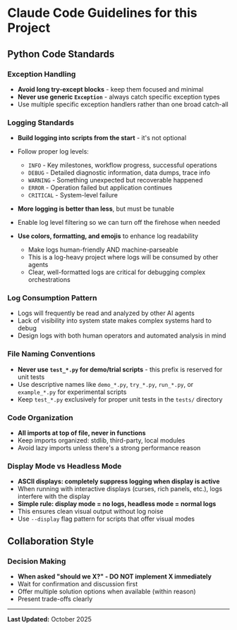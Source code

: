 # Claude Code Guidelines for this Project

## Python Code Standards

### Exception Handling
- **Avoid long try-except blocks** - keep them focused and minimal
- **Never use generic `Exception`** - always catch specific exception types
- Use multiple specific exception handlers rather than one broad catch-all

### Logging Standards
- **Build logging into scripts from the start** - it's not optional
- Follow proper log levels:
  - `INFO` - Key milestones, workflow progress, successful operations
  - `DEBUG` - Detailed diagnostic information, data dumps, trace info
  - `WARNING` - Something unexpected but recoverable happened
  - `ERROR` - Operation failed but application continues
  - `CRITICAL` - System-level failure

- **More logging is better than less**, but must be tunable
- Enable log level filtering so we can turn off the firehose when needed
- **Use colors, formatting, and emojis** to enhance log readability
  - Make logs human-friendly AND machine-parseable
  - This is a log-heavy project where logs will be consumed by other agents
  - Clear, well-formatted logs are critical for debugging complex orchestrations

### Log Consumption Pattern
- Logs will frequently be read and analyzed by other AI agents
- Lack of visibility into system state makes complex systems hard to debug
- Design logs with both human operators and automated analysis in mind

### File Naming Conventions
- **Never use `test_*.py` for demo/trial scripts** - this prefix is reserved for unit tests
- Use descriptive names like `demo_*.py`, `try_*.py`, `run_*.py`, or `example_*.py` for experimental scripts
- Keep `test_*.py` exclusively for proper unit tests in the `tests/` directory

### Code Organization
- **All imports at top of file, never in functions**
- Keep imports organized: stdlib, third-party, local modules
- Avoid lazy imports unless there's a strong performance reason

### Display Mode vs Headless Mode
- **ASCII displays: completely suppress logging when display is active**
- When running with interactive displays (curses, rich panels, etc.), logs interfere with the display
- **Simple rule: display mode = no logs, headless mode = normal logs**
- This ensures clean visual output without log noise
- Use `--display` flag pattern for scripts that offer visual modes

## Collaboration Style

### Decision Making
- **When asked "should we X?" - DO NOT implement X immediately**
- Wait for confirmation and discussion first
- Offer multiple solution options when available (within reason)
- Present trade-offs clearly

---

**Last Updated:** October 2025
